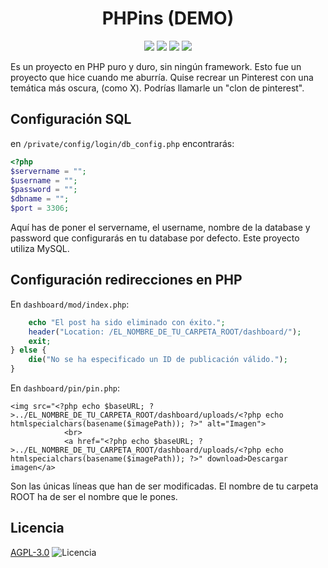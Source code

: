 <center>
    <h1>PHPins (DEMO)</h1>
    <p><img src="https://img.shields.io/badge/php-%23777BB4.svg?style=for-the-badge&logo=php&logoColor=white"> <img src="https://img.shields.io/badge/css3-%231572B6.svg?style=for-the-badge&logo=css3&logoColor=white"> <img src="https://img.shields.io/badge/html5-%23E34F26.svg?style=for-the-badge&logo=html5&logoColor=white"> <img src="https://img.shields.io/badge/mysql-4479A1.svg?style=for-the-badge&logo=mysql&logoColor=white"></p>
</center>
Es un proyecto en PHP puro y duro, sin ningún framework. Esto fue un proyecto que hice cuando me aburría. Quise recrear un Pinterest con una temática más oscura, (como X). Podrías llamarle un "clon de pinterest".

## Configuración SQL
en `/private/config/login/db_config.php` encontrarás:

```php
<?php
$servername = "";
$username = "";
$password = "";
$dbname = "";
$port = 3306;
```

Aquí has de poner el servername, el username, nombre de la database y password que configurarás en tu database por defecto.
Este proyecto utiliza MySQL.

## Configuración redirecciones en PHP
En `dashboard/mod/index.php`:
```php
    echo "El post ha sido eliminado con éxito.";
    header("Location: /EL_NOMBRE_DE_TU_CARPETA_ROOT/dashboard/");
    exit;
} else {
    die("No se ha especificado un ID de publicación válido.");
}
```

En `dashboard/pin/pin.php`:
```
<img src="<?php echo $baseURL; ?>../EL_NOMBRE_DE_TU_CARPETA_ROOT/dashboard/uploads/<?php echo htmlspecialchars(basename($imagePath)); ?>" alt="Imagen">
            <br>
            <a href="<?php echo $baseURL; ?>../EL_NOMBRE_DE_TU_CARPETA_ROOT/dashboard/uploads/<?php echo htmlspecialchars(basename($imagePath)); ?>" download>Descargar imagen</a>
```

Son las únicas líneas que han de ser modificadas. El nombre de tu carpeta ROOT ha de ser el nombre que le pones.
## Licencia

[AGPL-3.0](https://www.gnu.org/licenses/agpl-3.0.en.html)
![Licencia](https://www.gnu.org/graphics/agplv3-155x51.png)

